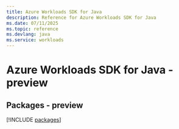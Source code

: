 ```yaml
---
title: Azure Workloads SDK for Java
description: Reference for Azure Workloads SDK for Java
ms.date: 07/11/2025
ms.topic: reference
ms.devlang: java
ms.service: workloads
---
```

# Azure Workloads SDK for Java - preview
## Packages - preview
[!INCLUDE [packages](workloads-index.md)]